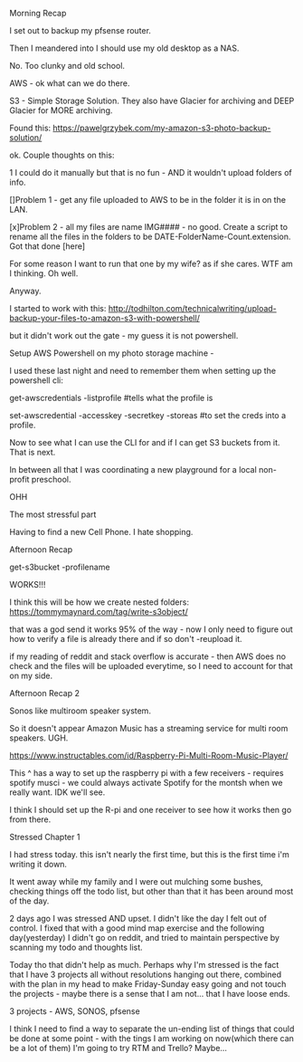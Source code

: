 Morning Recap

I set out to backup my pfsense router. 

Then I meandered into I should use my old desktop as a NAS. 

No. Too clunky and old school.

AWS - ok what can we do there. 

S3 - Simple Storage Solution. They also have Glacier for archiving and DEEP Glacier for MORE archiving. 

Found this: https://pawelgrzybek.com/my-amazon-s3-photo-backup-solution/


ok. Couple thoughts on this:

1 I could do it manually but that is no fun - AND it wouldn't upload folders of info. 

[]Problem 1 - get any file uploaded to AWS to be in the folder it is in on the LAN.

[x]Problem 2 - all my files are name IMG#### - no good. Create a script to rename all the files in the folders to be DATE-FolderName-Count.extension. Got that done [here]

For some reason I want to run that one by my wife? as if she cares. WTF am I thinking. Oh well.

Anyway. 

I started to work with this: 
http://todhilton.com/technicalwriting/upload-backup-your-files-to-amazon-s3-with-powershell/

but it didn't work out the gate - my guess it is not powershell. 

Setup AWS Powershell on my photo storage machine - 

I used these last night and need to remember them when setting up the powershell cli:

get-awscredentials -listprofile #tells what the profile is

set-awscredential -accesskey -secretkey -storeas #to set the creds into a profile. 

Now to see what I can use the CLI for and if I can get S3 buckets from it.  That is next. 

In between all that I was coordinating a new playground for a local non-profit preschool. 

OHH

The most stressful part

Having to find a new Cell Phone. I hate shopping. 



Afternoon Recap

get-s3bucket -profilename 

WORKS!!!

I think this will be how we create nested folders: https://tommymaynard.com/tag/write-s3object/



that was a god send it works 95% of the way - now I only need to figure out how to verify a file is already there and if so don't -reupload it. 

if my reading of reddit and stack overflow is accurate - then AWS does no check and the files will be uploaded everytime, so I need to account for that on my side. 



Afternoon Recap 2

Sonos like multiroom speaker system. 

So it doesn't appear Amazon Music has a streaming service for multi room speakers. UGH. 

https://www.instructables.com/id/Raspberry-Pi-Multi-Room-Music-Player/

This ^ has a way to set up the raspberry pi with a few receivers - requires spotify musci - we could always activate Spotify for the montsh when we really want. IDK we'll see. 

I think I should set up the R-pi and one receiver to see how it works then go from there. 



Stressed Chapter 1

I had stress today. this isn't nearly the first time, but this is the first time i'm writing it down. 

It went away while my family and I were out mulching some bushes, checking things off the todo list, but other than that it has been around most of the day. 

2 days ago I was stressed AND upset. I didn't like the day I felt out of control. I fixed that with a good mind map exercise and the following day(yesterday) I didn't go on reddit, and tried to maintain perspective by scanning my todo and thoughts list. 

Today tho that didn't help as much. Perhaps why I'm stressed is the fact that I have 3 projects all without resolutions hanging out there, combined with the plan in my head to make Friday-Sunday easy going and not touch the projects - maybe there is a sense that I am not... that I have loose ends. 

3 projects - AWS, SONOS, pfsense


I think I need to find a way to separate the un-ending list of things that could be done at some point - with the tings I am working on now(which there can be a lot of them)
I'm going to try RTM and Trello? Maybe...
